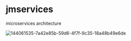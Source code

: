 # jmservices
microservices architecture

![144061535-7a42e85b-59d6-4f7f-9c35-18a48b49e6de](https://github.com/jordanmruczynski/jmservices/assets/50798031/05fccd18-025d-4f8d-8c60-96e9d325c9c3)
